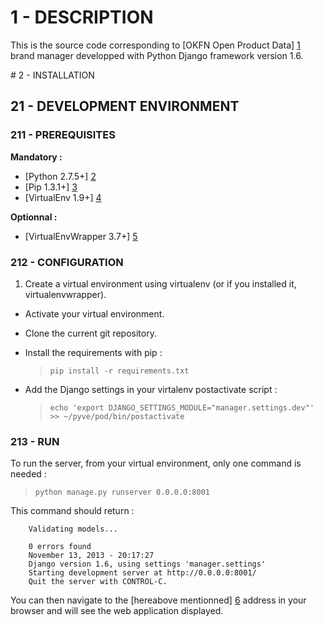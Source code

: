 # 1 - DESCRIPTION

This is the source code corresponding to [OKFN Open Product Data] [1] brand manager developped with Python Django framework version 1.6.

[1]: <http://product.okfn.org> "OKFN Open Product Data website"

# 2 - INSTALLATION

## 21 - DEVELOPMENT ENVIRONMENT

### 211 - PREREQUISITES

**Mandatory :**

* [Python 2.7.5+] [2]
* [Pip 1.3.1+] [3]
* [VirtualEnv 1.9+] [4]

[2]: <http://www.python.org/getit/> "Python install documentation"
[3]: <http://www.pip-installer.org/en/latest/installing.html> "Pip install documentation"
[4]: <https://pypi.python.org/pypi/virtualenv> "VirtualEnv install documentation"

**Optionnal :**

* [VirtualEnvWrapper 3.7+] [5]

[5]: <http://virtualenvwrapper.readthedocs.org/en/latest/install.html#basic-installation> "VirtualEnvWrapper install documentation"

### 212 - CONFIGURATION

1. Create a virtual environment using virtualenv (or if you installed it, virtualenvwrapper).
- Activate your virtual environment.
- Clone the current git repository.
- Install the requirements with pip :

  > `pip install -r requirements.txt`

- Add the Django settings in your virtalenv postactivate script :
  
  > `echo 'export DJANGO_SETTINGS_MODULE="manager.settings.dev"' >> ~/pyve/pod/bin/postactivate`

### 213 - RUN

To run the server, from your virtual environment, only one command is needed :

> `python manage.py runserver 0.0.0.0:8001`

This command should return :

        Validating models...
        
        0 errors found
        November 13, 2013 - 20:17:27
        Django version 1.6, using settings 'manager.settings'
        Starting development server at http://0.0.0.0:8001/
        Quit the server with CONTROL-C.

You can then navigate to the [hereabove mentionned] [6] address in your browser and will see the web application displayed.

[6]: <http://127.0.0.1:8001> "Localhost Python Django server"

